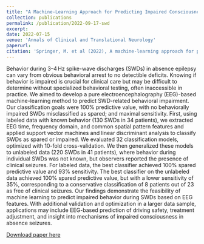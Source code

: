 ```yaml
---
title: "A Machine-Learning Approach for Predicting Impaired Consciousness in Absence Epilepsy"
collection: publications
permalink: /publication/2022-09-17-swd
excerpt: 
date: 2022-07-15
venue: 'Annals of Clinical and Translational Neurology'
paperurl: 
citation: 'Springer, M. et al (2022), A machine-learning approach for predicting impaired consciousness in absence epilepsy. Ann Clin Transl Neurol. https://doi.org/10.1002/acn3.51647'
---
```


Behavior during 3–4 Hz spike-wave discharges (SWDs) in absence epilepsy can vary from obvious behavioral arrest to no detectible deficits. Knowing if behavior is impaired is crucial for clinical care but may be difficult to determine without specialized behavioral testing, often inaccessible in practice. We aimed to develop a pure electroencephalography (EEG)-based machine-learning method to predict SWD-related behavioral impairment. Our classification goals were 100% predictive value, with no behaviorally impaired SWDs misclassified as spared; and maximal sensitivity. First, using labeled data with known behavior (130 SWDs in 34 patients), we extracted EEG time, frequency domain, and common spatial pattern features and applied support vector machines and linear discriminant analysis to classify SWDs as spared or impaired. We evaluated 32 classification models, optimized with 10-fold cross-validation. We then generalized these models to unlabeled data (220 SWDs in 41 patients), where behavior during individual SWDs was not known, but observers reported the presence of clinical seizures. For labeled data, the best classifier achieved 100% spared predictive value and 93% sensitivity. The best classifier on the unlabeled data achieved 100% spared predictive value, but with a lower sensitivity of 35%, corresponding to a conservative classification of 8 patients out of 23 as free of clinical seizures. Our findings demonstrate the feasibility of machine learning to predict impaired behavior during SWDs based on EEG features. With additional validation and optimization in a larger data sample, applications may include EEG-based prediction of driving safety, treatment adjustment, and insight into mechanisms of impaired consciousness in absence seizures.

[Download paper here](https://onlinelibrary.wiley.com/doi/full/10.1002/acn3.51647)

